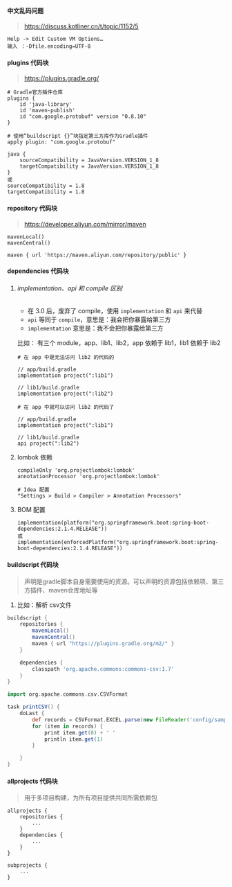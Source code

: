 #### 中文乱码问题

> https://discuss.kotliner.cn/t/topic/1152/5

```
Help -> Edit Custom VM Options…
输入 ：-Dfile.encoding=UTF-8
```

#### plugins  代码块

>  https://plugins.gradle.org/ 

```
# Gradle官方插件仓库
plugins {
    id 'java-library'
    id 'maven-publish'
    id "com.google.protobuf" version "0.8.10"
}

# 使用“buildscript {}”块指定第三方库作为Gradle插件
apply plugin: "com.google.protobuf"

java {
    sourceCompatibility = JavaVersion.VERSION_1_8
    targetCompatibility = JavaVersion.VERSION_1_8
}
或
sourceCompatibility = 1.8
targetCompatibility = 1.8
```

#### repository  代码块

>  https://developer.aliyun.com/mirror/maven 

```
mavenLocal()
mavenCentral()

maven { url 'https://maven.aliyun.com/repository/public' }
```

#### dependencies  代码块

1. ###### implementation、api 和 compile 区别

    -  在 3.0 后，废弃了 compile，使用 `implementation` 和 `api` 来代替 
    -  `api` 等同于 `compile`，意思是：我会把你暴露给第三方 
    -  `implementation` 意思是：我不会把你暴露给第三方 
    
    比如： 有三个 module，app、lib1、lib2，app 依赖于 lib1，lib1 依赖于 lib2 

    ```
    # 在 app 中是无法访问 lib2 的代码的

    // app/build.gradle
    implementation project(":lib1")

    // lib1/build.gradle
    implementation project(":lib2")
    ```

    ```
    # 在 app 中就可以访问 lib2 的代码了

    // app/build.gradle
    implementation project(":lib1")

    // lib1/build.gradle
    api project(":lib2")
    ```

2. lombok 依赖

    ```
    compileOnly 'org.projectlombok:lombok'
    annotationProcessor 'org.projectlombok:lombok'

    # Idea 配置
    "Settings > Build > Compiler > Annotation Processors"
    ```

3. BOM 配置

    ```
    implementation(platform("org.springframework.boot:spring-boot-dependencies:2.1.4.RELEASE"))
    或
    implementation(enforcedPlatform("org.springframework.boot:spring-boot-dependencies:2.1.4.RELEASE"))
    ```

#### buildscript  代码块

> 声明是gradle脚本自身需要使用的资源。可以声明的资源包括依赖项、第三方插件、maven仓库地址等

1. 比如：解析 csv文件

```groovy
buildscript {
    repositories {
        mavenLocal()
        mavenCentral()
        maven { url "https://plugins.gradle.org/m2/" }
    }

    dependencies {
        classpath 'org.apache.commons:commons-csv:1.7'
    }
}

import org.apache.commons.csv.CSVFormat

task printCSV() {
    doLast {
        def records = CSVFormat.EXCEL.parse(new FileReader('config/sample.csv'))
        for (item in records) {
            print item.get(0) + ' '
            println item.get(1)
        }

    }
}
```

####  **allprojects**  代码块

>  用于多项目构建，为所有项目提供共同所需依赖包 

```
allprojects {
    repositories {
    	...
    }
    dependencies {
    	...
    }
}

subprojects {
	...
}
```

